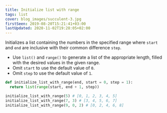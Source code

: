 ```yaml
---
title: Initialize list with range
tags: list
cover: blog_images/succulent-3.jpg
firstSeen: 2019-08-20T15:21:41+03:00
lastUpdated: 2020-11-02T19:28:05+02:00
---
```


Initializes a list containing the numbers in the specified range where `start` and `end` are inclusive with their common difference `step`.

- Use `list()` and `range()` to generate a list of the appropriate length, filled with the desired values in the given range.
- Omit `start` to use the default value of `0`.
- Omit `step` to use the default value of `1`.

```py
def initialize_list_with_range(end, start = 0, step = 1):
  return list(range(start, end + 1, step))
```

```py
initialize_list_with_range(5) # [0, 1, 2, 3, 4, 5]
initialize_list_with_range(7, 3) # [3, 4, 5, 6, 7]
initialize_list_with_range(9, 0, 2) # [0, 2, 4, 6, 8]
```

